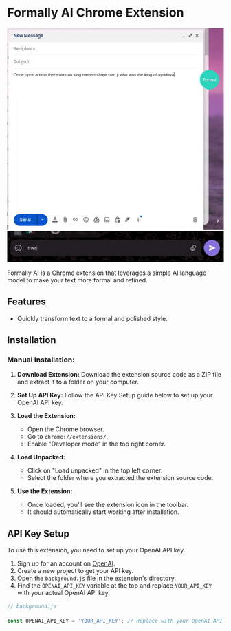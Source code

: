 # Formally AI Chrome Extension
![Formally Demo 1](gif-demo/formally-demo-2.gif)
![Formally Demo 2](gif-demo/formally-demo-1.gif)

Formally AI is a Chrome extension that leverages a simple AI language model to make your text more formal and refined.

## Features
- Quickly transform text to a formal and polished style.

## Installation

### Manual Installation:

1. **Download Extension:**
   Download the extension source code as a ZIP file and extract it to a folder on your computer.

2. **Set Up API Key:**
   Follow the API Key Setup guide below to set up your OpenAI API key.

3. **Load the Extension:**
   - Open the Chrome browser.
   - Go to `chrome://extensions/`.
   - Enable "Developer mode" in the top right corner.

4. **Load Unpacked:**
   - Click on "Load unpacked" in the top left corner.
   - Select the folder where you extracted the extension source code.

5. **Use the Extension:**
   - Once loaded, you'll see the extension icon in the toolbar.
   - It should automatically start working after installation.

## API Key Setup

To use this extension, you need to set up your OpenAI API key.

1. Sign up for an account on [OpenAI](https://openai.com/).
2. Create a new project to get your API key.
3. Open the `background.js` file in the extension's directory.
4. Find the `OPENAI_API_KEY` variable at the top and replace `YOUR_API_KEY` with your actual OpenAI API key.

```javascript
// background.js

const OPENAI_API_KEY = 'YOUR_API_KEY'; // Replace with your OpenAI API key

